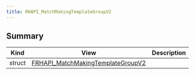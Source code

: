 ```yaml
---
title: RHAPI_MatchMakingTemplateGroupV2
---
```


## Summary
| Kind | View | Description |
|------|------|-------------|
|struct|[FRHAPI_MatchMakingTemplateGroupV2](/unreal-plugins/all/structfrhapi__matchmakingtemplategroupv2/#structFRHAPI__MatchMakingTemplateGroupV2)||
